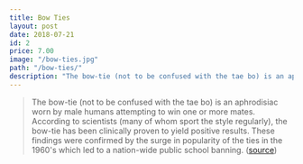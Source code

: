 ```yaml
---
title: Bow Ties
layout: post
date: 2018-07-21
id: 2
price: 7.00
image: "/bow-ties.jpg"
path: "/bow-ties/"
description: "The bow-tie (not to be confused with the tae bo) is an aphrodisiac worn by male humans attempting to win one or more mates."
---
```


> The bow-tie (not to be confused with the tae bo) is an aphrodisiac worn by male humans attempting to win one or more mates. According to scientists (many of whom sport the style regularly), the bow-tie has been clinically proven to yield positive results. These findings were confirmed by the surge in popularity of the ties in the 1960's which led to a nation-wide public school banning. ([source](http://uncyclopedia.wikia.com/wiki/Bow_tie))
